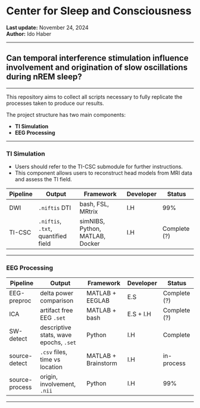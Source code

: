 
# Center for Sleep and Consciousness  
**Last update:** November 24, 2024  
**Author:** Ido Haber  

---

## Can temporal interference stimulation influence involvement and origination of slow oscillations during nREM sleep?

---

This repository aims to collect all scripts necessary to fully replicate the processes taken to produce our results.

The project structure has two main components:
- **TI Simulation**
- **EEG Processing**

---

### TI Simulation

- Users should refer to the TI-CSC submodule for further instructions.
- This component allows users to reconstruct head models from MRI data and assess the TI field.
  
| Pipeline             | Output                        | Framework         | Developer  | Status |
|----------------------|-------------------------------|-------------------|------------|--------|
| DWI                  | `.niftis` DTI                 | bash, FSL, MRtrix | I.H        | 99%    |
| TI-CSC               | `.niftis`, `.txt`, quantified field  | simNIBS, Python, MATLAB, Docker   | I.H        | Complete (?)|

---

### EEG Processing

| Pipeline             | Output                        | Framework         | Developer  | Status |
|----------------------|-------------------------------|-------------------|------------|--------|
| EEG-preproc          | delta power comparison        | MATLAB + EEGLAB   | E.S        | Complete (?)|
| ICA                  | artifact free EEG `.set`      | MATLAB + bash     | E.S + I.H  | Complete (?)| 
| SW-detect            | descriptive stats, wave epochs, `.set` | Python           | I.H       | Complete |
| source-detect        | `.csv` files, time vs location   | MATLAB + Brainstorm | I.H      | in-process |
| source-process       | origin, involvement, `.nii`   | Python            | I.H        | 99% | 

---
